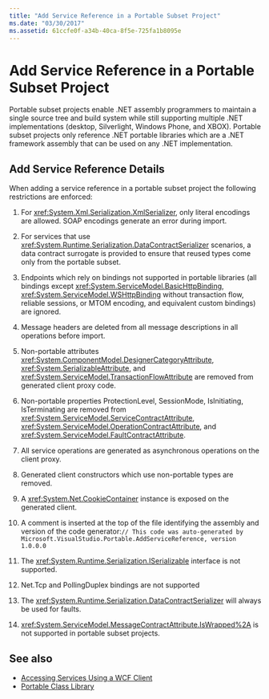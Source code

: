 ```yaml
---
title: "Add Service Reference in a Portable Subset Project"
ms.date: "03/30/2017"
ms.assetid: 61ccfe0f-a34b-40ca-8f5e-725fa1b8095e
---
```

# Add Service Reference in a Portable Subset Project
Portable subset projects enable .NET assembly programmers to maintain a single source tree and build system while still supporting multiple .NET implementations (desktop, Silverlight, Windows Phone, and XBOX). Portable subset projects only reference .NET portable libraries which are a .NET framework assembly that can be used on any .NET implementation.  
  
## Add Service Reference Details  
 When adding a service reference in a portable subset project the following restrictions are enforced:  
  
1. For <xref:System.Xml.Serialization.XmlSerializer>, only literal encodings are allowed. SOAP encodings generate an error during import.  
  
2. For services that use <xref:System.Runtime.Serialization.DataContractSerializer> scenarios, a data contract surrogate is provided to ensure that reused types come only from the portable subset.  
  
3. Endpoints which rely on bindings not supported in portable libraries (all bindings except <xref:System.ServiceModel.BasicHttpBinding>, <xref:System.ServiceModel.WSHttpBinding> without transaction flow, reliable sessions, or MTOM encoding, and equivalent custom bindings) are ignored.  
  
4. Message headers are deleted from all message descriptions in all operations before import.  
  
5. Non-portable attributes <xref:System.ComponentModel.DesignerCategoryAttribute>, <xref:System.SerializableAttribute>, and <xref:System.ServiceModel.TransactionFlowAttribute> are removed from generated client proxy code.  
  
6. Non-portable properties ProtectionLevel, SessionMode, IsInitiating, IsTerminating are removed from <xref:System.ServiceModel.ServiceContractAttribute>, <xref:System.ServiceModel.OperationContractAttribute>, and <xref:System.ServiceModel.FaultContractAttribute>.  
  
7. All service operations are generated as asynchronous operations on the client proxy.  
  
8. Generated client constructors which use non-portable types are removed.  
  
9. A <xref:System.Net.CookieContainer> instance is exposed on the generated client.  
  
10. A comment is inserted at the top of the file identifying the assembly and version of the code generator:`// This code was auto-generated by Microsoft.VisualStudio.Portable.AddServiceReference, version 1.0.0.0`  
  
11. The <xref:System.Runtime.Serialization.ISerializable> interface is not supported.  
  
12. Net.Tcp and PollingDuplex bindings are not supported  
  
13. The <xref:System.Runtime.Serialization.DataContractSerializer> will always be used for faults.  
  
14. <xref:System.ServiceModel.MessageContractAttribute.IsWrapped%2A> is not supported in portable subset projects.  
  
## See also

- [Accessing Services Using a WCF Client](accessing-services-using-a-wcf-client.md)
- [Portable Class Library](../../standard/cross-platform/cross-platform-development-with-the-portable-class-library.md)
